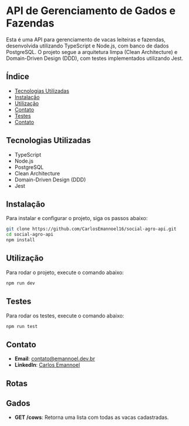 # API de Gerenciamento de Gados e Fazendas

Esta é uma API para gerenciamento de vacas leiteiras e fazendas, desenvolvida utilizando TypeScript e Node.js, com banco de dados PostgreSQL. O projeto segue a arquitetura limpa (Clean Architecture) e Domain-Driven Design (DDD), com testes implementados utilizando Jest.

## Índice

- [Tecnologias Utilizadas](#TecnologiasUtilizadas)
- [Instalação](#Instalação)
- [Utilização](#Utilização)
- [Contato](#contato)
- [Testes](#Testes)
- [Contato](#Contato)

## Tecnologias Utilizadas

- TypeScript
- Node.js
- PostgreSQL
- Clean Architecture
- Domain-Driven Design (DDD)
- Jest

## Instalação

Para instalar e configurar o projeto, siga os passos abaixo:

```bash
git clone https://github.com/CarlosEmannoel16/social-agro-api.git
cd social-agro-api
npm install
```


## Utilização

Para rodar o projeto, execute o comando abaixo:

```bash
npm run dev
```

## Testes

Para rodar os testes, execute o comando abaixo:

```bash
npm run test
```

## Contato

- **Email**: [contato@emannoel.dev.br](contato@emannoel.dev.br)
- **LinkedIn**: [Carlos Emannoel](https://www.linkedin.com/in/carlos-emannoel/)



## Rotas
## Gados

- **GET /cows**: Retorna uma lista com todas as vacas cadastradas.


